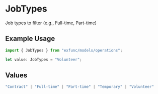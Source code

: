 # JobTypes

Job types to filter (e.g., Full-time, Part-time)

## Example Usage

```typescript
import { JobTypes } from "exfunc/models/operations";

let value: JobTypes = "Volunteer";
```

## Values

```typescript
"Contract" | "Full-time" | "Part-time" | "Temporary" | "Volunteer"
```